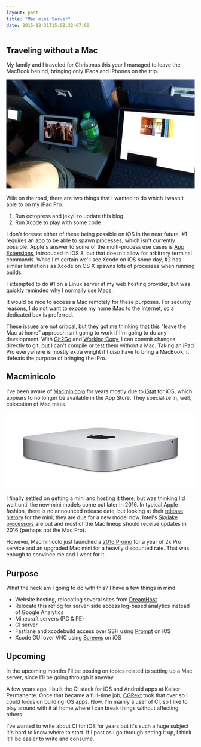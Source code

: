 ```yaml
---
layout: post
title: "Mac mini Server"
date: 2015-12-31T15:08:32-07:00
---
```


## Traveling without a Mac

My family and I traveled for Christmas this year I managed to leave the MacBook behind, bringing only iPads and iPhones on the trip.

![](/images/ipad-sizes.jpg "iPhone 5s (left), iPad mini 2 (center), iPad Pro with Smart Keyboard (right)")

Wile on the road, there are two things that I wanted to do which I wasn't able to on my iPad Pro:

1. Run octopress and jekyll to update this blog
2. Run Xcode to play with some code

I don't foresee either of these being possible on iOS in the near future. #1 requires an app to be able to spawn processes, which isn't currently possible. Apple's answer to some of the multi-process use cases is [App Extensions](https://developer.apple.com/library/ios/documentation/General/Conceptual/ExtensibilityPG/), introduced in iOS 8, but that doesn't allow for arbitrary terminal commands. While I'm certain we'll see Xcode on iOS some day, #2 has similar limitations as Xcode on OS X spawns lots of processes when running builds.

I attempted to do #1 on a Linux server at my web hosting provider, but was quickly reminded why I normally use Macs.

It would be nice to access a Mac remotely for these purposes. For security reasons, I do not want to expose my home iMac to the Internet, so a dedicated box is preferred.

These issues are not critical, but they got me thinking that this "leave the Mac at home" approach isn't going to work if I'm going to do any development. With [Git2Go](http://git2go.com) and [Working Copy](http://workingcopyapp.com), I can commit changes directly to git, but I can't compile or test them without a Mac. Taking an iPad Pro everywhere is mostly extra weight if I _also_ have to bring a MacBook; it defeats the purpose of bringing the iPro.

##  Macminicolo

I've been aware of [Macminicolo](https://macminicolo.net) for years mostly due to [iStat](https://bjango.com/ios/istat) for iOS, which appears to no longer be available in the App Store. They specialize in, well, colocation of Mac minis.

![](/images/mac-mini.png "Mac mini")

I finally settled on getting a mini and hosting it there, but was thinking I'd wait until the new mini models come out later in 2016. In typical Apple fashion, there is no announced release date, but looking at their [release history](http://buyersguide.macrumors.com/#Mac_Mini) for the mini, they are due for a new model now. Intel's [Skylake processors](http://www.macrumors.com/2015/09/02/intel-skylake-notebooks-desktops) are out and most of the Mac lineup should receive updates in 2016 (perhaps not the Mac Pro).

However, Macminicolo just launched a [2016 Promo](https://macminicolo.net/2016) for a year of 2x Pro service and an upgraded Mac mini for a heavily discounted rate. That was enough to convince me and I went for it.

## Purpose

What the heck am I going to do with this? I have a few things in mind:

- Website hosting, relocating several sites from [DreamHost](http://www.dreamhost.com/r.cgi?41837)
- Relocate this reflog for server-side access log-based analytics instead of Google Analytics
- Minecraft servers (PC & PE)
- CI server
- Fastlane and xcodebuild access over SSH using [Prompt](https://panic.com/prompt) on iOS
- Xcode GUI over VNC using [Screens](http://edovia.com/screens) on iOS

## Upcoming

In the upcoming months I'll be posting on topics related to setting up a Mac server, since I'll be going through it anyway.

A few years ago, I built the CI stack for iOS and Android apps at Kaiser Permanente. Once that became a full-time job, [CGRekt](https://twitter.com/CGRekt) took that over so I could focus on building iOS apps. Now, I'm mainly a user of CI, so I like to play around with it at home where I can break things without affecting others.

I've wanted to write about CI for iOS for years but it's such a huge subject it's hard to know where to start. If I post as I go through setting it up, I think it'll be easier to write and consume.

